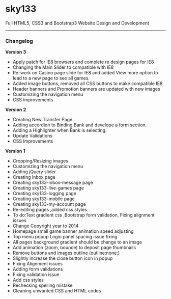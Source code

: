 sky133
======

Full HTML5, CSS3 and Bootstrap3 Website Design and Development

----

### Changelog

**Version 3**

* Apply patch for IE8 browsers and complete re design pages for IE8
* Changing the Main Slider to compatible with IE8
* Re-work on Casino page slide for IE8 and added View more option to lead to a new page to see all games.
* Added image buttons, removed all CSS buttons to make compatible IE8
* Header banners and Promotion banners are updated with new images
* Customizing the navigation menu
* CSS Improvements


**Version 2**

* Creating New Transfer Page.
* Adding accordion to Binding Bank and develope a form section.
* Adding a Highlighter when Bank is selecting.
* Update Validations
* CSS Improvements


**Version 1**

* Cropping/Resizing images
* Customizing the navigation menu
* Adding jQuery slider
* Creating inbox page
* Creating sky133-inbox-message page
* Creating sky133-live-games page
* Creating sky133-logging page
* Creating sky133-mobile page
* Creating sky133-my-account page
* Re-editing pages ,added css styles
* To do:Text gradient css ,Bootstrap form validation, Fixing alignment issues
* Change Copyright year to 2014
* Homepage small game banner animation speed adjusting
* Top menu popup Login panel spacing issue fixing
* All pages background gradient should be change to an image
* Add animation (zoom, bounce) to deposit page thumbnails
* Remove buttons and images outline (outline:none;)
* Slightly increase the close button icon in popup
* Fixing Alignment issues
* Adding form validations
* Fixing validation issue
* Add css styles
* Rechecking spelling mistake
* Cleaning unwanted CSS and HTML codes
